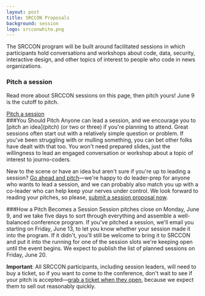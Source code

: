 ```yaml
---
layout: post
title: SRCCON Proposals
background: session
logo: srcconwhite.png
---
```


<p class="bodybig">The SRCCON program will be built around facilitated sessions in which participants hold conversations and workshops about code, data, security, interactive design, and other topics of interest to people who code in news organizations. </p>
<aside class="columns">
    <div class="col">
        <h3>Pitch a session</h3>
        <p>Read more about SRCCON sessions on this page, then pitch yours! June 9 is the cutoff to pitch.</p>
        <a href="/sessions" class="button">Pitch a session</a>
    </div>
</aside>
###You Should Pitch
Anyone can lead a session, and we encourage you to [pitch an idea](pitch) (or two or three) if you're planning to attend. Great sessions often start out with a relatively simple question or problem. If you've been struggling with or mulling something, you can bet other folks have dealt with that too. You won't need prepared slides, just the willingness to lead an engaged conversation or workshop about a topic of interest to journo-coders.

New to the scene or have an idea but aren't sure if you're up to leading a session? [Go ahead and pitch](pitch)—we're happy to do leader-prep for anyone who wants to lead a session, and we can probably also match you up with a co-leader who can help keep your nerves under control.
We look forward to reading your pitches, so please, [submit a session proposal now](pitch).

###How a Pitch Becomes a Session
Session pitches close on Monday, June 9, and we take five days to sort through everything and assemble a well-balanced conference program. If you've pitched a session, we'll email you starting on Friday, June 13, to let you know whether your session made it into the program. If it didn't, you'll still be welcome to bring it to SRCCON and put it into the running for one of the session slots we're keeping open until the event begins. We expect to publish the list of planned sessions on Friday, June 20.

**Important**: All SRCCON participants, including session leaders, will need to buy a ticket, so if you want to come to the conference, don't wait to see if your pitch is accepted—[grab a ticket when they open](/register), because we expect them to sell out reasonably quickly.
